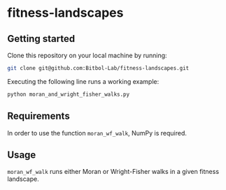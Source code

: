 # fitness-landscapes

## Getting started ##

Clone this repository on your local machine by running:

```bash
git clone git@github.com:Bitbol-Lab/fitness-landscapes.git
``` 
 

Executing the following line runs a working example:
```bash
python moran_and_wright_fisher_walks.py
``` 

## Requirements ##

In order to use the function `moran_wf_walk`, NumPy is required.


## Usage ##

`
moran_wf_walk
`
runs either Moran or Wright-Fisher walks in a given fitness landscape.
